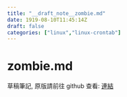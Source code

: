 ```yaml
---
title: "__draft_note__zombie.md"
date: 1919-08-10T11:45:14Z
draft: false
categories: ["linux","linux-crontab"]
---
```


# zombie.md

草稿筆記, 原版請前往 github 查看: [連結](https://github.com/tinghaolai/just-random-note/blob/master/linux/crontab/zombie.md)